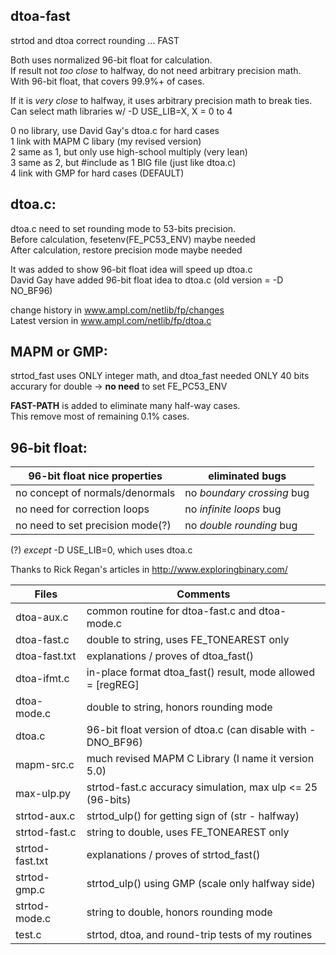 ## dtoa-fast		
strtod and dtoa correct rounding ... FAST		
		
Both uses normalized 96-bit float for calculation.		
If result not *too close* to halfway, do not need arbitrary precision math.		
With 96-bit float, that covers 99.9%+ of cases.		
		
If it is *very close* to halfway, it uses arbitrary precision math to break ties.		
Can select math libraries w/ -D USE_LIB=X, X = 0 to 4		
		
0   no library, use David Gay's dtoa.c for hard cases		
1   link with MAPM C libary (my revised version)		
2   same as 1, but only use high-school multiply (very lean)		
3   same as 2, but #include as 1 BIG file (just like dtoa.c)		
4   link with GMP for hard cases (DEFAULT)		
		
## dtoa.c:		
dtoa.c need to set rounding mode to 53-bits precision.		
Before calculation, fesetenv(FE_PC53_ENV) maybe needed		
After calculation, restore precision mode maybe needed		
		
It was added to show 96-bit float idea will speed up dtoa.c		
David Gay have added 96-bit float idea to dtoa.c (old version = -D NO_BF96)		
		
change history in www.ampl.com/netlib/fp/changes		
Latest version in www.ampl.com/netlib/fp/dtoa.c		
		
## MAPM or GMP:		
strtod_fast uses ONLY integer math, and dtoa_fast needed ONLY 40 bits		
accurary for double -> **no need** to set FE_PC53_ENV		
		
**FAST-PATH** is added to eliminate many half-way cases.		
This remove most of remaining 0.1% cases.		
		
## 96-bit float:		
| 96-bit float nice properties     | eliminated bugs |		
| ----------------------------     | --------------- |		
| no concept of normals/denormals  | no *boundary crossing* bug |		
| no need for correction loops     | no *infinite loops* bug    |		
| no need to set precision mode(?) | no *double rounding* bug   |		
		
(?) *except* -D USE_LIB=0, which uses dtoa.c		
		
Thanks to Rick Regan's articles in http://www.exploringbinary.com/		
		
| Files           | Comments |		
| -----           | -------- |		
| dtoa-aux.c      | common routine for dtoa-fast.c and dtoa-mode.c              |		
| dtoa-fast.c     | double to string, uses FE_TONEAREST only                    |		
| dtoa-fast.txt   | explanations / proves of dtoa_fast()                        |		
| dtoa-ifmt.c     | in-place format dtoa_fast() result, mode allowed = [regREG] |		
| dtoa-mode.c     | double to string, honors rounding mode                      |		
| dtoa.c          | 96-bit float version of dtoa.c (can disable with -DNO_BF96) |		
| mapm-src.c      | much revised MAPM C Library (I name it version 5.0)         |		
| max-ulp.py      | strtod-fast.c accuracy simulation, max ulp <= 25 (96-bits)  |		
| strtod-aux.c    | strtod_ulp() for getting sign of (str - halfway)            |		
| strtod-fast.c   | string to double, uses FE_TONEAREST only                    |		
| strtod-fast.txt | explanations / proves of strtod_fast()                      |		
| strtod-gmp.c    | strtod_ulp() using GMP (scale only halfway side)            |		
| strtod-mode.c   | string to double, honors rounding mode                      |		
| test.c          | strtod, dtoa, and round-trip tests of my routines           |		
		
